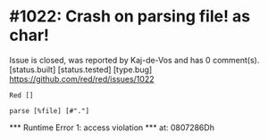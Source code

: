 
#1022: Crash on parsing file! as char!
================================================================================
Issue is closed, was reported by Kaj-de-Vos and has 0 comment(s).
[status.built] [status.tested] [type.bug]
<https://github.com/red/red/issues/1022>

```
Red []

parse [%file] [#"."]
```

**\* Runtime Error 1: access violation
**\* at: 0807286Dh



